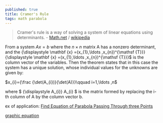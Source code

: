 ```yaml
---
published: true
title: Cramer's Rule
tags: math parabola
---
```

> Cramer's rule is a way of solving a system of linear equations using determinants. - [Math.net](https://www.math.net/cramers-rule) / [wikipedia](https://en.wikipedia.org/wiki/Cramer%27s_rule)

From a system $Ax=b$
where the $n × n$ matrix A has a nonzero determinant, and the {\displaystyle \mathbf {x} =(x_{1},\ldots ,x_{n})^{\mathsf {T}}} {\displaystyle \mathbf {x} =(x_{1},\ldots ,x_{n})^{\mathsf {T}}}$ is the column vector of the variables. Then the theorem states that in this case the system has a unique solution, whose individual values for the unknowns are given by: 

$x_{i}={\frac {\det(A_{i})}{\det(A)}}\qquad i=1,\ldots ,n$

where $ {\displaystyle A_{i}} A_{i} $ is the matrix formed by replacing the i-th column of A by the column vector b. 

ex of application: [Find Equation of Parabola Passing Through three Points](https://www.analyzemath.com/stepbystep_mathworksheets/parabola/parabola_3_points.html)

[graphic equation](https://www.desmos.com/calculator/lac2i0bgum)